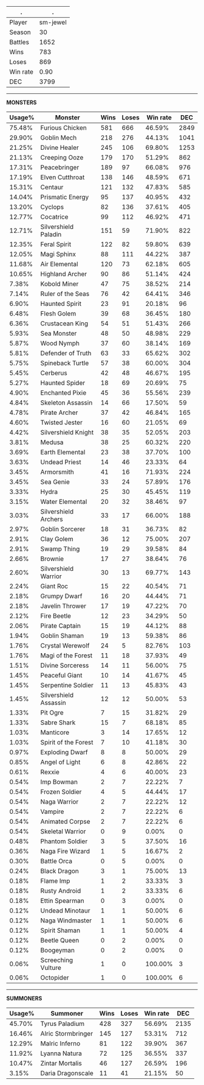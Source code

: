 .|.
|-|-
Player|sm-jewel
Season|30
Battles|1652
Wins|783
Loses|869
Win rate|0.90
DEC|3799

---
**MONSTERS**

Usage%|Monster|Wins|Loses|Win rate|DEC|
-|-|-|-|-|-|
75.48%|Furious Chicken|581|666|46.59%|2849|
29.90%|Goblin Mech|218|276|44.13%|1041|
21.25%|Divine Healer|245|106|69.80%|1253|
21.13%|Creeping Ooze|179|170|51.29%|862|
17.31%|Peacebringer|189|97|66.08%|976|
17.19%|Elven Cutthroat|138|146|48.59%|671|
15.31%|Centaur|121|132|47.83%|585|
14.04%|Prismatic Energy|95|137|40.95%|432|
13.20%|Cyclops|82|136|37.61%|405|
12.77%|Cocatrice|99|112|46.92%|471|
12.71%|Silvershield Paladin|151|59|71.90%|822|
12.35%|Feral Spirit|122|82|59.80%|639|
12.05%|Magi Sphinx|88|111|44.22%|387|
11.68%|Air Elemental|120|73|62.18%|605|
10.65%|Highland Archer|90|86|51.14%|424|
7.38%|Kobold Miner|47|75|38.52%|214|
7.14%|Ruler of the Seas|76|42|64.41%|346|
6.90%|Haunted Spirit|23|91|20.18%|96|
6.48%|Flesh Golem|39|68|36.45%|180|
6.36%|Crustacean King|54|51|51.43%|266|
5.93%|Sea Monster|48|50|48.98%|229|
5.87%|Wood Nymph|37|60|38.14%|169|
5.81%|Defender of Truth|63|33|65.62%|302|
5.75%|Spineback Turtle|57|38|60.00%|304|
5.45%|Cerberus|42|48|46.67%|195|
5.27%|Haunted Spider|18|69|20.69%|75|
4.90%|Enchanted Pixie|45|36|55.56%|239|
4.84%|Skeleton Assassin|14|66|17.50%|59|
4.78%|Pirate Archer|37|42|46.84%|165|
4.60%|Twisted Jester|16|60|21.05%|69|
4.42%|Silvershield Knight|38|35|52.05%|203|
3.81%|Medusa|38|25|60.32%|220|
3.69%|Earth Elemental|23|38|37.70%|100|
3.63%|Undead Priest|14|46|23.33%|64|
3.45%|Armorsmith|41|16|71.93%|224|
3.45%|Sea Genie|33|24|57.89%|176|
3.33%|Hydra|25|30|45.45%|119|
3.15%|Water Elemental|20|32|38.46%|97|
3.03%|Silvershield Archers|33|17|66.00%|188|
2.97%|Goblin Sorcerer|18|31|36.73%|82|
2.91%|Clay Golem|36|12|75.00%|207|
2.91%|Swamp Thing|19|29|39.58%|84|
2.66%|Brownie|17|27|38.64%|76|
2.60%|Silvershield Warrior|30|13|69.77%|143|
2.24%|Giant Roc|15|22|40.54%|71|
2.18%|Grumpy Dwarf|16|20|44.44%|71|
2.18%|Javelin Thrower|17|19|47.22%|70|
2.12%|Fire Beetle|12|23|34.29%|50|
2.06%|Pirate Captain|15|19|44.12%|88|
1.94%|Goblin Shaman|19|13|59.38%|86|
1.76%|Crystal Werewolf|24|5|82.76%|103|
1.76%|Magi of the Forest|11|18|37.93%|49|
1.51%|Divine Sorceress|14|11|56.00%|75|
1.45%|Peaceful Giant|10|14|41.67%|45|
1.45%|Serpentine Soldier|11|13|45.83%|43|
1.45%|Silvershield Assassin|12|12|50.00%|53|
1.33%|Pit Ogre|7|15|31.82%|29|
1.33%|Sabre Shark|15|7|68.18%|85|
1.03%|Manticore|3|14|17.65%|12|
1.03%|Spirit of the Forest|7|10|41.18%|30|
0.97%|Exploding Dwarf|8|8|50.00%|29|
0.85%|Angel of Light|6|8|42.86%|22|
0.61%|Rexxie|4|6|40.00%|23|
0.54%|Imp Bowman|2|7|22.22%|7|
0.54%|Frozen Soldier|4|5|44.44%|17|
0.54%|Naga Warrior|2|7|22.22%|12|
0.54%|Vampire|2|7|22.22%|6|
0.54%|Animated Corpse|2|7|22.22%|6|
0.54%|Skeletal Warrior|0|9|0.00%|0|
0.48%|Phantom Soldier|3|5|37.50%|16|
0.36%|Naga Fire Wizard|1|5|16.67%|2|
0.30%|Battle Orca|0|5|0.00%|0|
0.24%|Black Dragon|3|1|75.00%|13|
0.18%|Flame Imp|1|2|33.33%|3|
0.18%|Rusty Android|1|2|33.33%|6|
0.18%|Ettin Spearman|0|3|0.00%|0|
0.12%|Undead Minotaur|1|1|50.00%|6|
0.12%|Naga Windmaster|1|1|50.00%|6|
0.12%|Spirit Shaman|1|1|50.00%|4|
0.12%|Beetle Queen|0|2|0.00%|0|
0.12%|Boogeyman|0|2|0.00%|0|
0.06%|Screeching Vulture|1|0|100.00%|3|
0.06%|Octopider|1|0|100.00%|6|

---
**SUMMONERS**

Usage%|Summoner|Wins|Loses|Win rate|DEC|
-|-|-|-|-|-|
45.70%|Tyrus Paladium|428|327|56.69%|2135|
16.46%|Alric Stormbringer|145|127|53.31%|712|
12.29%|Malric Inferno|81|122|39.90%|367|
11.92%|Lyanna Natura|72|125|36.55%|337|
10.47%|Zintar Mortalis|46|127|26.59%|196|
3.15%|Daria Dragonscale|11|41|21.15%|50|
